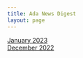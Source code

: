 ```yaml
---
title: Ada News Digest
layout: page
---
```


[January 2023](https://www.youtube.com/watch?v=oGsUix0EreI)  
[December 2022](https://www.youtube.com/watch?v=r6sPwIcygHk)  
